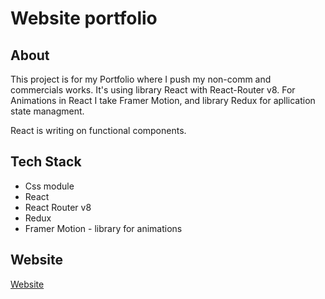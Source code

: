 # Website portfolio

## About 
  This project is for my Portfolio where I push my non-comm and commercials works.
  It's using library React with React-Router v8. For Animations in React I take Framer Motion,
  and library Redux for apllication state managment. 
  
  React is writing on functional components.
  

## Tech Stack

  - Css module
  - React 
  - React Router v8
  - Redux
  - Framer Motion - library for animations 
  
 ## Website
  [Website](https://azatfront.ru/)
  
  
  
  
